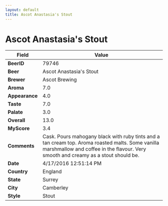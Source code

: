 ```yaml
---
layout: default
title: Ascot Anastasia's Stout
---
```


# Ascot Anastasia's Stout

| Field         | Value     |
|---------------|-----------|
| **BeerID** | 79746 |
| **Beer** | Ascot Anastasia's Stout |
| **Brewer** | Ascot Brewing |
| **Aroma** | 7.0 |
| **Appearance** | 4.0 |
| **Taste** | 7.0 |
| **Palate** | 3.0 |
| **Overall** | 13.0 |
| **MyScore** | 3.4 |
| **Comments** | Cask. Pours mahogany black with ruby tints and a tan cream top. Aroma roasted malts. Some vanilla marshmallow and coffee in the flavour. Very smooth and creamy as a stout should be. |
| **Date** | 4/17/2016 12:51:14 PM |
| **Country** | England |
| **State** | Surrey |
| **City** | Camberley |
| **Style** | Stout |
